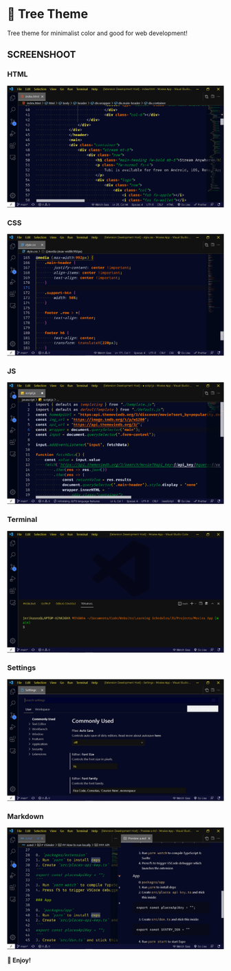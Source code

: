 # 🌲 Tree Theme
Tree theme for minimalist color and good for web development!

## SCREENSHOOT

### HTML
![ScreenShoot](./images/html.png)

### CSS
![ScreenShoot](./images/css.png)

### JS
![ScreenShoot](./images/js.png)

### Terminal
![ScreenShoot](./images/terminal.png)

### Settings
![ScreenShoot](./images/settings.png)

### Markdown
![ScreenShoot](./images/markdown.png)

**🚀 Enjoy!**
